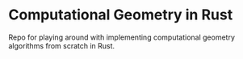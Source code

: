 # Computational Geometry in Rust

Repo for playing around with implementing computational geometry algorithms from scratch in Rust.
